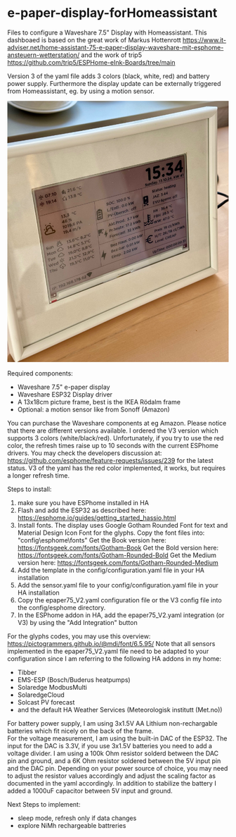 # e-paper-display-forHomeassistant
Files to configure a Waveshare 7.5" Display with Homeassistant.
This dashboaed is based on the great work of Markus Hottenrott https://www.it-adviser.net/home-assistant-75-e-paper-display-waveshare-mit-esphome-ansteuern-wetterstation/ and the work of trip5 https://github.com/trip5/ESPHome-eInk-Boards/tree/main

Version 3 of the yaml file adds 3 colors (black, white, red) and battery power supply. Furthermore the display update can be externally triggered from Homeassistant, eg. by using a motion sensor.

![Waveshare e-Paper Display](https://github.com/mtbsteve/e-paper-display-forHomeassistant/blob/main/IMG_1116.jpg)

Required components:
- Waveshare 7.5" e-paper display
- Waveshare ESP32 Display driver
- A 13x18cm picture frame, best is the IKEA Rödalm frame
- Optional: a motion sensor like from Sonoff (Amazon)

You can purchase the Waveshare components at eg Amazon. Please notice that there are different versions available.
I ordered the V3 version which supports 3 colors (white/black/red). Unfortunately, if you try to use the red color, the refresh times raise up to 10 seconds with the current ESPhome drivers. You may check the developers discussion at: https://github.com/esphome/feature-requests/issues/239 for the latest status. V3 of the yaml has the red color implemented, it works, but requires a longer refresh time.

Steps to install:
1. make sure you have ESPhome installed in HA
2. Flash and add the ESP32 as described here: https://esphome.io/guides/getting_started_hassio.html
3. Install fonts. The display uses Google Gotham Rounded Font for text and Material Design Icon Font for the glyphs. Copy the font files into:  "config\esphome\fonts"
   Get the Book version here: https://fontsgeek.com/fonts/Gotham-Book
   Get the Bold version here: https://fontsgeek.com/fonts/Gotham-Rounded-Bold
   Get the Medium version here: https://fontsgeek.com/fonts/Gotham-Rounded-Medium
5. Add the template in the config/configuration.yaml file in your HA installation
6. Add the sensor.yaml file to your config/configuration.yaml file in your HA installation
7. Copy the epaper75_V2.yaml configuration file or the V3 config file into the config/esphome directory.
8. In the ESPhome addon in HA, add the epaper75_V2.yaml integration (or V3) by using the "Add Integration" button

For the glyphs codes, you may use this overview: https://pictogrammers.github.io/@mdi/font/6.5.95/
Note that all sensors implemented in the epaper75_V2.yaml file need to be adapted to your configuration since I am referring to the following HA addons in my home:
- Tibber
- EMS-ESP (Bosch/Buderus heatpumps)
- Solaredge ModbusMulti
- SolaredgeCloud
- Solcast PV forecast
- and the default HA Weather Services (Meteorologisk institutt (Met.no))

For battery power supply, I am using 3x1.5V AA Lithium non-rechargable batteries which fit nicely on the back of the frame.  
For the voltage measurement, I am using the built-in DAC of the ESP32. The input for the DAC is 3.3V, if you use 3x1.5V batteries you need to add a voltage divider.
I am using a 100k Ohm resistor solderd between the DAC pin and ground, and a 6K Ohm resistor soldered between the 5V input pin and the DAC pin.
Depending on your power source of choice, you may need to adjust the resistor values accordingly and adjust the scaling factor as documented in the yaml accordingly.
In addition to stabilize the battery I added a 1000uF capacitor between 5V input and ground.



Next Steps to implement:
- sleep mode, refresh only if data changes
- explore NiMh rechargeable battreries
